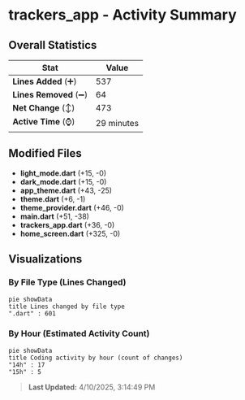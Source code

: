 # trackers_app - Activity Summary 

## Overall Statistics

| Stat                   | Value                                                             |
| ---------------------- | ----------------------------------------------------------------- |
| **Lines Added** (➕)   | 537                                          |
| **Lines Removed** (➖) | 64                                        |
| **Net Change** (↕)    | 473                |
| **Active Time** (⌚)   | 29 minutes |


## Modified Files
- **light_mode.dart** (+15, -0)
- **dark_mode.dart** (+15, -0)
- **app_theme.dart** (+43, -25)
- **theme.dart** (+6, -1)
- **theme_provider.dart** (+46, -0)
- **main.dart** (+51, -38)
- **trackers_app.dart** (+36, -0)
- **home_screen.dart** (+325, -0)

## Visualizations

### By File Type (Lines Changed)

```mermaid
pie showData
title Lines changed by file type
".dart" : 601
```

### By Hour (Estimated Activity Count)

```mermaid
pie showData
title Coding activity by hour (count of changes)
"14h" : 17
"15h" : 5
```


> **Last Updated:** 4/10/2025, 3:14:49 PM